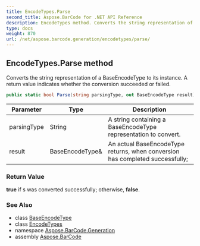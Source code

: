 ```yaml
---
title: EncodeTypes.Parse
second_title: Aspose.BarCode for .NET API Reference
description: EncodeTypes method. Converts the string representation of a BaseEncodeType to its instance. A return value indicates whether the conversion succeeded or failed
type: docs
weight: 870
url: /net/aspose.barcode.generation/encodetypes/parse/
---
```

## EncodeTypes.Parse method

Converts the string representation of a BaseEncodeType to its instance. A return value indicates whether the conversion succeeded or failed.

```csharp
public static bool Parse(string parsingType, out BaseEncodeType result)
```

| Parameter | Type | Description |
| --- | --- | --- |
| parsingType | String | A string containing a BaseEncodeType representation to convert. |
| result | BaseEncodeType& | An actual BaseEncodeType returns, when conversion has completed successfully; |

### Return Value

**true** if s was converted successfully; otherwise, **false**.

### See Also

* class [BaseEncodeType](../../baseencodetype/)
* class [EncodeTypes](../)
* namespace [Aspose.BarCode.Generation](../../../aspose.barcode.generation/)
* assembly [Aspose.BarCode](../../../)


